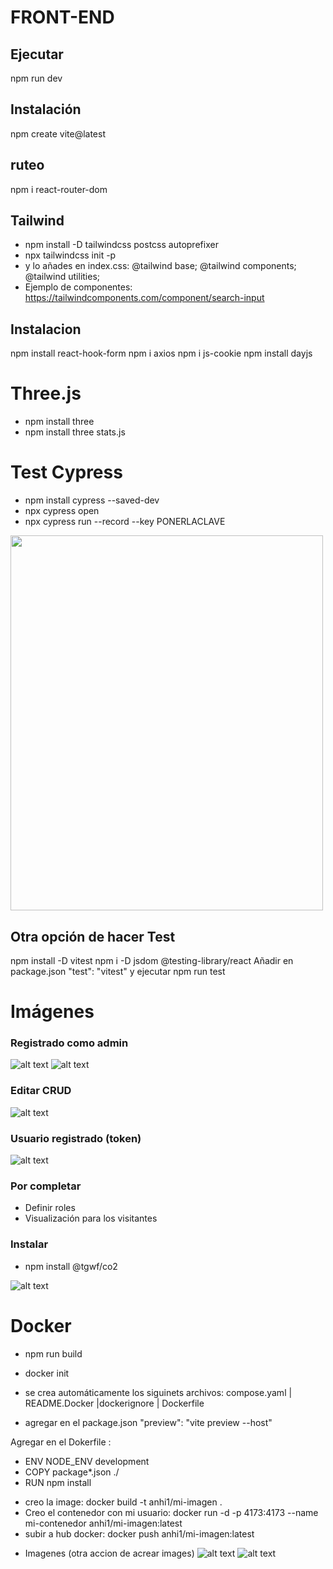 # FRONT-END
## Ejecutar
npm run dev

## Instalación
npm create vite@latest

## ruteo
npm i react-router-dom



## Tailwind

- npm install -D tailwindcss postcss autoprefixer
- npx tailwindcss init -p
- y lo añades en index.css:
@tailwind base;
@tailwind components;
@tailwind utilities;
- Ejemplo de componentes: https://tailwindcomponents.com/component/search-input


## Instalacion
npm install react-hook-form
npm i axios
npm i js-cookie
npm install dayjs

#  Three.js
- npm install three
- npm install three stats.js

# Test Cypress
- npm install cypress --saved-dev
- npx cypress open
- npx cypress run --record --key PONERLACLAVE

<img width="500" height="600"  src="image-4.png">

## Otra opción de hacer Test
npm install -D vitest
npm i -D jsdom @testing-library/react
Añadir en package.json "test": "vitest" y ejecutar npm run test

# Imágenes

### Registrado como admin

![alt text](image.png)
![alt text](image-1.png)

### Editar CRUD
![alt text](image-2.png)

### Usuario registrado (token)
![alt text](image-3.png)

### Por completar
- Definir roles
- Visualización para los visitantes

### Instalar 
- npm install @tgwf/co2



![alt text](image-5.png)

# Docker
- npm run build
- docker init

- se crea automáticamente los siguinets archivos:  compose.yaml | README.Docker |dockerignore | Dockerfile

- agregar en el package.json 
"preview": "vite preview --host"


Agregar en el Dokerfile :
- ENV NODE_ENV development
- COPY package*.json ./
- RUN npm install

  
<!-- - creo el image : docker buildx build -t mi-imagen . -->
- creo la image: docker build -t anhi1/mi-imagen .
- Creo el contenedor con mi usuario: docker run -d -p 4173:4173 --name mi-contenedor anhi1/mi-imagen:latest
- subir a hub docker: docker push anhi1/mi-imagen:latest
<!-- - crear contenedor segun el puerto: docker run -p 4173:4173 mi-imagen -->

- Imagenes (otra accion de acrear images)
![alt text](image-5.png)
![alt text](image-6.png)
